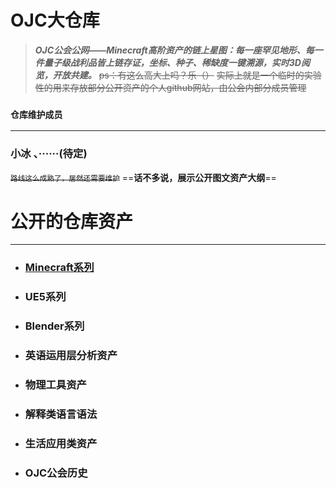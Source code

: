 # OJC大仓库

>***OJC公会公网——Minecraft高阶资产的链上星图：每一座罕见地形、每一件量子级战利品皆上链存证，坐标、种子、稀缺度一键溯源，实时3D阅览，开放共建。***
~~ps：有这么高大上吗？乐（）~~
~~实际上就是一个临时的实验性的用来存放部分公开资产的个人github网站，由公会内部分成员管理~~
### **`仓库维护成员`** 
***
### 小冰 、······(待定)

~~<small> 路线这么成熟了，居然还需要维护</small>~~
==**话不多说，展示公开图文资产大纲**==

# 公开的仓库资产
***
- ### [Minecraft系列](Minecraft.md)
- ### UE5系列
- ### Blender系列
- ### 英语运用层分析资产
- ### 物理工具资产
- ### 解释类语言语法
- ### 生活应用类资产
- ### OJC公会历史
